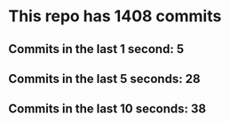 # This repo has 1408 commits

## Commits in the last 1 second: 5
## Commits in the last 5 seconds: 28
## Commits in the last 10 seconds: 38
